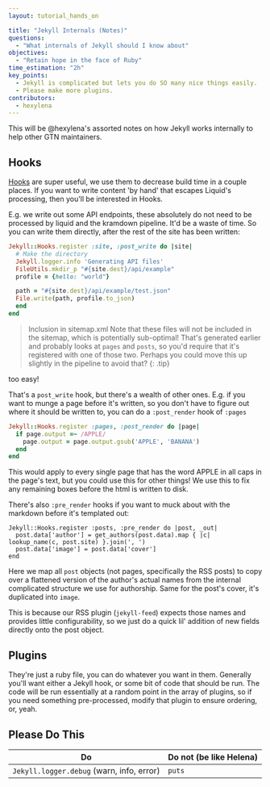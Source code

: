 ```yaml
---
layout: tutorial_hands_on

title: "Jekyll Internals (Notes)"
questions:
  - "What internals of Jekyll should I know about"
objectives:
  - "Retain hope in the face of Ruby"
time_estimation: "2h"
key_points:
  - Jekyll is complicated but lets you do SO many nice things easily.
  - Please make more plugins.
contributors:
  - hexylena
---
```


This will be @hexylena's assorted notes on how Jekyll works internally to help other GTN maintainers.

## Hooks

[Hooks](https://jekyllrb.com/docs/plugins/hooks/) are super useful, we use them to decrease build time in a couple places. If you want to write content 'by hand' that escapes Liquid's processing, then you'll be interested in Hooks.

E.g. we write out some API endpoints, these absolutely do not need to be processed by liquid and the kramdown pipeline. It'd be a waste of time. So you can write them directly, after the rest of the site has been written:

```ruby
Jekyll::Hooks.register :site, :post_write do |site|
  # Make the directory
  Jekyll.logger.info 'Generating API files'
  FileUtils.mkdir_p "#{site.dest}/api/example"
  profile = {hello: "world"}

  path = "#{site.dest}/api/example/test.json"
  File.write(path, profile.to_json)
  end
end
```

> <tip-title>Inclusion in sitemap.xml</tip-title>
> Note that these files will not be included in the sitemap, which is potentially sub-optimal! That's generated earlier and probably looks at `pages` and `posts`, so you'd require that it's registered with one of those two. Perhaps you could move this up slightly in the pipeline to avoid that?
{: .tip}

too easy!

That's a `post_write` hook, but there's a wealth of other ones. E.g. if you want to munge a page before it's written, so you don't have to figure out where it should be written to, you can do a `:post_render` hook of `:pages`

```ruby
Jekyll::Hooks.register :pages, :post_render do |page|
  if page.output =~ /APPLE/
    page.output = page.output.gsub('APPLE', 'BANANA')
  end
end
```

This would apply to every single page that has the word APPLE in all caps in the page's text, but you could use this for other things! We use this to fix any remaining boxes before the html is written to disk.

There's also `:pre_render` hooks if you want to muck about with the markdown before it's templated out:

```
Jekyll::Hooks.register :posts, :pre_render do |post, _out|
  post.data['author'] = get_authors(post.data).map { |c| lookup_name(c, post.site) }.join(', ')
  post.data['image'] = post.data['cover']
end
```

Here we map all `post` objects (not pages, specifically the RSS posts) to copy over a flattened version of the author's actual names from the internal complicated structure we use for authorship. Same for the post's cover, it's duplicated into `image`.

This is because our RSS plugin (`jekyll-feed`) expects those names and provides little configurability, so we just do a quick lil' addition of new fields directly onto the post object.

## Plugins

They're just a ruby file, you can do whatever you want in them. Generally you'll want either a Jekyll hook, or some bit of code that should be run. The code will be run essentially at a random point in the array of plugins, so if you need something pre-processed, modify that plugin to ensure ordering, or, yeah.

## Please Do This

Do | Do not (be like Helena)
--- | ---
`Jekyll.logger.debug` (warn, info, error) | `puts `
